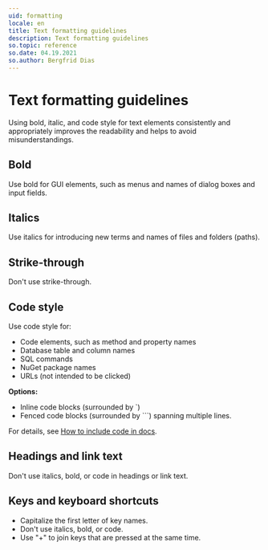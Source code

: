 ```yaml
---
uid: formatting
locale: en
title: Text formatting guidelines
description: Text formatting guidelines
so.topic: reference
so.date: 04.19.2021
so.author: Bergfrid Dias
---
```


# Text formatting guidelines

Using bold, italic, and code style for text elements consistently and appropriately improves the
readability and helps to avoid misunderstandings.

## Bold

Use bold for GUI elements, such as menus and names of dialog boxes and input fields.

## Italics

Use italics for introducing new terms and names of files and folders (paths).

## Strike-through

Don't use strike-through.

## Code style

Use code style for:

* Code elements, such as method and property names
* Database table and column names
* SQL commands
* NuGet package names
* URLs (not intended to be clicked)

**Options:**

* Inline code blocks (surrounded by \`)
* Fenced code blocks (surrounded by \`\`\`) spanning multiple lines.

For details, see [How to include code in docs][1].

## Headings and link text

Don't use italics, bold, or code in headings or link text.

## Keys and keyboard shortcuts

* Capitalize the first letter of key names.
* Don't use italics, bold, or code.
* Use "+" to join keys that are pressed at the same time.

<!-- Referenced links-->
[1]: ../markdown-guide/code-in-docs.md

